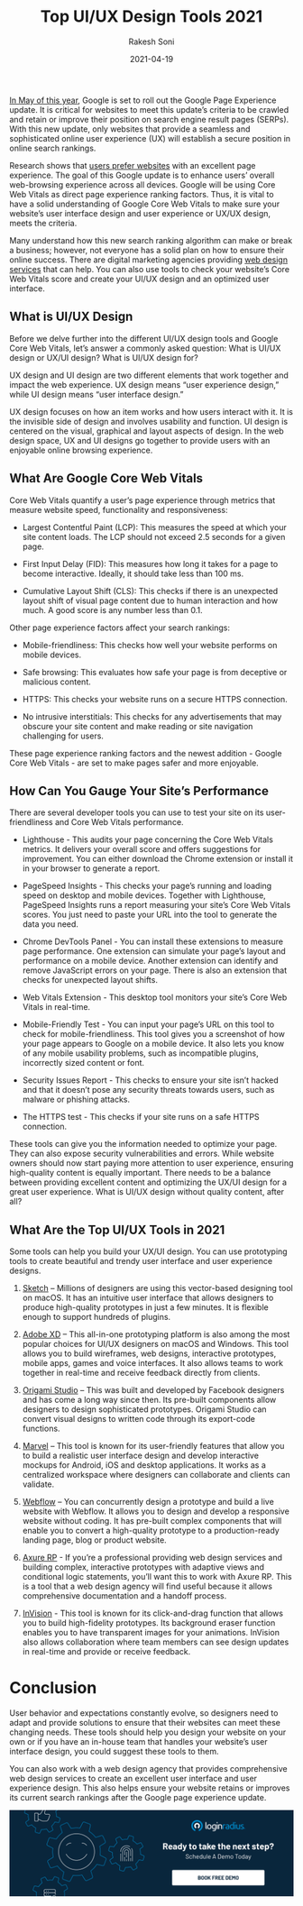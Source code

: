 ﻿---
type: fuel
title: "Top UI/UX Design Tools 2021"
date: "2021-04-19"
coverImage: "best-ui-ux-design-loginradius.jpg"
tags: ["loginradius"]
featured: false
author: "Rakesh Soni"
description: "In the current situation in 2021, with so many designing tools in the market, it has become difficult to choose the perfect one. Let’s get the insights of the top UI/UX design tools, compare their features, and choose the perfect fit for you!"
metadescription: "Learn how to choose and select top UI and UX design 2021 to develop the ideal interactive design or product concept for business."
metatitle: "Top UI-UX Design Tools 2021 | LoginRadius"
---

[In May of this year](https://developers.google.com/search/blog/2020/11/timing-for-page-experience), Google is set to roll out the Google Page Experience update. It is critical for websites to meet this update’s criteria to be crawled and retain or improve their position on search engine result pages (SERPs). With this new update, only websites that provide a seamless and sophisticated online user experience (UX) will establish a secure position in online search rankings.

Research shows that [users prefer websites](https://developers.google.com/search/blog/2020/05/evaluating-page-experience) with an excellent page experience. The goal of this Google update is to enhance users’ overall web-browsing experience across all devices. Google will be using Core Web Vitals as direct page experience ranking factors. Thus, it is vital to have a solid understanding of Google Core Web Vitals to make sure your website’s user interface design and user experience or UX/UX design, meets the criteria.

Many understand how this new search ranking algorithm can make or break a business; however, not everyone has a solid plan on how to ensure their online success. There are digital marketing agencies providing [web design services](https://thriveagency.com/digital-marketing-services/web-design/) that can help. You can also use tools to check your website’s Core Web Vitals score and create your UI/UX design and an optimized user interface.

## What is UI/UX Design

Before we delve further into the different UI/UX design tools and Google Core Web Vitals, let’s answer a commonly asked question: What is UI/UX design or UX/UI design? What is UI/UX design for?

UX design and UI design are two different elements that work together and impact the web experience. UX design means “user experience design,” while UI design means “user interface design.”

UX design focuses on how an item works and how users interact with it. It is the invisible side of design and involves usability and function. UI design is centered on the visual, graphical and layout aspects of design. In the web design space, UX and UI designs go together to provide users with an enjoyable online browsing experience.

## What Are Google Core Web Vitals

Core Web Vitals quantify a user’s page experience through metrics that measure website speed, functionality and responsiveness:

- Largest Contentful Paint (LCP): This measures the speed at which your site content loads. The LCP should not exceed 2.5 seconds for a given page.

- First Input Delay (FID): This measures how long it takes for a page to become interactive. Ideally, it should take less than 100 ms.

- Cumulative Layout Shift (CLS): This checks if there is an unexpected layout shift of visual page content due to human interaction and how much. A good score is any number less than 0.1.

Other page experience factors affect your search rankings:

- Mobile-friendliness: This checks how well your website performs on mobile devices.

- Safe browsing: This evaluates how safe your page is from deceptive or malicious content.

- HTTPS: This checks your website runs on a secure HTTPS connection.

- No intrusive interstitials: This checks for any advertisements that may obscure your site content and make reading or site navigation challenging for users.

These page experience ranking factors and the newest addition - Google Core Web Vitals - are set to make pages safer and more enjoyable.

## How Can You Gauge Your Site’s Performance

There are several developer tools you can use to test your site on its user-friendliness and Core Web Vitals performance.

- Lighthouse - This audits your page concerning the Core Web Vitals metrics. It delivers your overall score and offers suggestions for improvement. You can either download the Chrome extension or install it in your browser to generate a report.

* PageSpeed Insights - This checks your page’s running and loading speed on desktop and mobile devices. Together with Lighthouse, PageSpeed Insights runs a report measuring your site’s Core Web Vitals scores. You just need to paste your URL into the tool to generate the data you need.

- Chrome DevTools Panel - You can install these extensions to measure page performance. One extension can simulate your page’s layout and performance on a mobile device. Another extension can identify and remove JavaScript errors on your page. There is also an extension that checks for unexpected layout shifts.

* Web Vitals Extension - This desktop tool monitors your site’s Core Web Vitals in real-time.

- Mobile-Friendly Test - You can input your page’s URL on this tool to check for mobile-friendliness. This tool gives you a screenshot of how your page appears to Google on a mobile device. It also lets you know of any mobile usability problems, such as incompatible plugins, incorrectly sized content or font.

* Security Issues Report - This checks to ensure your site isn’t hacked and that it doesn’t pose any security threats towards users, such as malware or phishing attacks.

- The HTTPS test - This checks if your site runs on a safe HTTPS connection.

These tools can give you the information needed to optimize your page. They can also expose security vulnerabilities and errors. While website owners should now start paying more attention to user experience, ensuring high-quality content is equally important. There needs to be a balance between providing excellent content and optimizing the UX/UI design for a great user experience. What is UI/UX design without quality content, after all?

## What Are the Top UI/UX Tools in 2021

Some tools can help you build your UX/UI design. You can use prototyping tools to create beautiful and trendy user interface and user experience designs.

1.  [Sketch](https://www.sketch.com/) – Millions of designers are using this vector-based designing tool on macOS. It has an intuitive user interface that allows designers to produce high-quality prototypes in just a few minutes. It is flexible enough to support hundreds of plugins.

2)  [Adobe XD](https://www.adobe.com/products/xd.html) – This all-in-one prototyping platform is also among the most popular choices for UI/UX designers on macOS and Windows. This tool allows you to build wireframes, web designs, interactive prototypes, mobile apps, games and voice interfaces. It also allows teams to work together in real-time and receive feedback directly from clients.

3.  [Origami Studio](https://origami.design/) – This was built and developed by Facebook designers and has come a long way since then. Its pre-built components allow designers to design sophisticated prototypes. Origami Studio can convert visual designs to written code through its export-code functions.

4)  [Marvel](https://marvelapp.com/) – This tool is known for its user-friendly features that allow you to build a realistic user interface design and develop interactive mockups for Android, iOS and desktop applications. It works as a centralized workspace where designers can collaborate and clients can validate.

5.  [Webflow](https://webflow.com/) – You can concurrently design a prototype and build a live website with Webflow. It allows you to design and develop a responsive website without coding. It has pre-built complex components that will enable you to convert a high-quality prototype to a production-ready landing page, blog or product website.

6)  [Axure RP](https://www.axure.com/download) - If you’re a professional providing web design services and building complex, interactive prototypes with adaptive views and conditional logic statements, you’ll want this to work with Axure RP. This is a tool that a web design agency will find useful because it allows comprehensive documentation and a handoff process.

7.  [InVision](https://www.invisionapp.com/) - This tool is known for its click-and-drag function that allows you to build high-fidelity prototypes. Its background eraser function enables you to have transparent images for your animations. InVision also allows collaboration where team members can see design updates in real-time and provide or receive feedback.

# Conclusion

User behavior and expectations constantly evolve, so designers need to adapt and provide solutions to ensure that their websites can meet these changing needs. These tools should help you design your website on your own or if you have an in-house team that handles your website’s user interface design, you could suggest these tools to them.

You can also work with a web design agency that provides comprehensive web design services to create an excellent user interface and user experience design. This also helps ensure your website retains or improves its current search rankings after the Google page experience update.

[![book-a-demo-loginradius](../assets/book-a-demo-loginradius.png)](https://www.loginradius.com/book-a-demo/)
